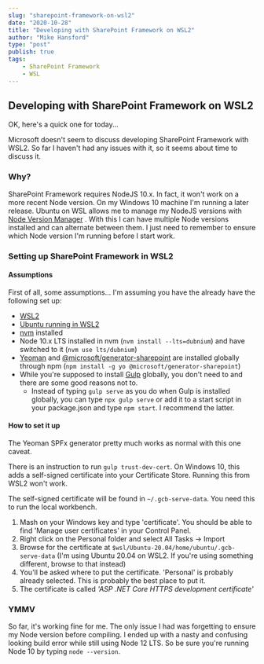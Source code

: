 ```yaml
---
slug: "sharepoint-framework-on-wsl2"
date: "2020-10-28"
title: "Developing with SharePoint Framework on WSL2"
author: "Mike Hansford"
type: "post"
publish: true
tags:
    - SharePoint Framework
    - WSL
---
```

## Developing with SharePoint Framework on WSL2
OK, here's a quick one for today...

Microsoft doesn't seem to discuss developing SharePoint Framework with WSL2. So far I haven't had any issues with it, so it seems about time to discuss it.

### Why?
SharePoint Framework requires NodeJS 10.x. In fact, it won't work on a more recent Node version. On my Windows 10 machine I'm running a later release. Ubuntu on WSL allows me to manage my NodeJS versions with <a href="https://github.com/nvm-sh/nvm" target="_blank" rel="noreferrer">Node Version Manager</a> <i class="fas fa-external-link-alt"></i>. With this I can have multiple Node versions installed and can alternate between them. I just need to remember to ensure which Node version I'm running before I start work.

### Setting up SharePoint Framework in WSL2
#### Assumptions
First of all, some assumptions... I'm assuming you have the already have the following set up:
* <a href="https://docs.microsoft.com/en-us/windows/wsl/install-win10" target="_blank" rel="noreferrer">WSL2</a> <i class="fas fa-external-link-alt"></i>
* <a href="https://www.microsoft.com/en-us/p/ubuntu-2004-lts/9n6svws3rx71?activetab=pivot:overviewtab" target="_blank" rel="noreferrer">Ubuntu running in WSL2</a> <i class="fas fa-external-link-alt"></i>
* <a href="https://github.com/nvm-sh/nvm" target="_blank" rel="noreferrer">nvm</a> <i class="fas fa-external-link-alt"></i> installed
* Node 10.x LTS installed in nvm (```nvm install --lts=dubnium```) and have switched to it (```nvm use lts/dubnium```)
* <a href="https://www.npmjs.com/package/yo" target="_blank" rel="noreferrer">Yeoman</a> <i class="fas fa-external-link-alt"></i> and <a href="https://www.npmjs.com/package/@microsoft/generator-sharepoint" target="_blank" rel="noreferrer">@microsoft/generator-sharepoint</a> <i class="fas fa-external-link-alt"></i> are installed globally through npm (```npm install -g yo @microsoft/generator-sharepoint```)
* While you're supposed to install <a href="https://www.npmjs.com/package/gulp" target="_blank" rel="noreferrer">Gulp</a> <i class="fas fa-external-link-alt"></i> globally, you don't need to and there are some good reasons not to. 
    * Instead of typing  ```gulp serve``` as you do when Gulp is installed globally, you can type ```npx gulp serve``` or add it to a start script in your package.json and type ```npm start```. I recommend the latter.

#### How to set it up
The Yeoman SPFx generator pretty much works as normal with this one caveat.

There is an instruction to run ```gulp trust-dev-cert```. On Windows 10, this adds a self-signed certificate into your Certificate Store. Running this from WSL2 won't work.

The self-signed certificate will be found in ```~/.gcb-serve-data```. You need this to run the local workbench.

1. Mash on your Windows key and type 'certificate'. You should be able to find 'Manage user certificates' in your Control Panel. 
1. Right click on the Personal folder and select All Tasks -> Import
1. Browse for the certificate at ```$wsl/Ubuntu-20.04/home/ubuntu/.gcb-serve-data``` (I'm using Ubuntu 20.04 on WSL2. If you're using something different, browse to that instead)
1. You'll be asked where to put the certificate. 'Personal' is probably already selected. This is probably the best place to put it.
1. The certificate is called _'ASP .NET Core HTTPS development certificate'_

### YMMV
So far, it's working fine for me. The only issue I had was forgetting to ensure my Node version before compiling. I ended up with a nasty and confusing looking build error while still using Node 12 LTS. So be sure you're running Node 10 by typing ```node --version```.
